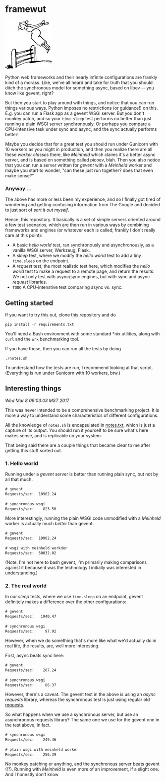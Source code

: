 # framewut
[![wut](misc/wut.png)](misc/wut.png)

Python web frameworks and their nearly infinite configurations are frankly kind of a morass. Like, we've all heard and take for truth that you should ditch the synchronous model for something async, based on libev -- you know like gevent, right?

But then you start to play around with things, and notice that you can run things various ways. Python imposes no restrictions (or guidance!) on this. E.g. you can run a Flask app as a gevent WSGI server. But you don't monkey patch, and so your `time.sleep` test performs no better than just running a plain WSGI server synchronously. Or perhaps you compare a CPU-intensive task under sync and async, and the sync actually performs better!

Maybe you decide that for a great test you should run under Gunicorn with 10 workers as you might in production, and then you realize there are all these _worker classes_ there, like _Meinheld_ which claims it's a better async server, and is based on something called picoev, blah. Then you also notice that you can run a server written for _gevent_ with a _Meinheld_ worker and maybe you start to wonder, "can these just run together? does that even make sense?"

### Anyway ...
The above has more or less been my experience, and so I finally got tired of wondering and getting confusing information from The Google and decided to just sort of _sort it out myself_.

Hence, this repository. It basically is a set of simple servers oriented around a few test scenarios, which are then run in various ways by combining frameworks and engines (or whatever each is called; frankly I don't really care at this point):

* A basic *hello world* test, ran synchronously and asynchronously, as a vanilla WSGI server, Werkzeug, Flask.
* A *sleep* test, where we modify the *hello world* test to add a tiny `time.sleep` on the endpoint.
* A *request* test, the most realistic test here, which modifies the *hello world* test to make a request to a remote page, and return the results. We not only test with async/sync engines, but with sync and async *request* libraries.
* `TODO` A CPU-intenstive test comparing async vs. sync.

## Getting started
If you want to try this out, clone this repository and do

```
pip install -r requirements.txt
```

You'll need a Bash environment with some standard *nix utilities, along with `curl` and the `wrk` benchmarking tool.

If you have those, then you can run all the tests by doing

```
./notes.sh
```

To understand how the tests are run, I recommend looking at that script. (Everything is run under Gunicorn with 10 workers, btw.)

## Interesting things

*Wed Mar  8 09:03:03 MST 2017*

This was never intended to be a comprehensive benchmarking project. It is more a way to understand some characteristics of different configurations.

All the knowledge of `notes.sh` is encapsulated in [notes.txt](notes.txt), which is just a capture of its output. You should run it yourself to be sure what's here makes sense, and is replicable on your system.

That being said there are a couple things that became clear to me after getting this stuff sorted out.

### 1. Hello world
Running under a *gevent* server is better than running plain sync, but not by all that much. 

```
# gevent
Requests/sec:  10902.24

# synchronous wsgi
Requests/sec:    823.50
```

More interestingly, running the plain WSGI code unmodified with a *Meinheld* worker is actually much *better* than gevent:

```
# gevent
Requests/sec:  10902.24

# wsgi with meinheld workder
Requests/sec:  50032.02
```

(Note, I'm not here to bash gevent, I'm primarily making comparisons against it because it was the technology I initially was interested in understanding.)

### 2. The real world
In our *sleep* tests, where we use `time.sleep` on an endpoint, gevent definitely makes a difference over the other configurations:

```
# gevent 
Requests/sec:   1940.47

# synchronous wsgi
Requests/sec:     97.92
```

However, when we do something that's more like what we'd actually do in real life, the results, are, well more interesting.

First, async beats sync here:

```
# gevent
Requests/sec:    207.24

# synchronous wsgi
Requests/sec:     86.37
```

However, there's a caveat. The gevent test in the above is using an *async requests* library, whereas the synchronous test is just using regular old [requests](http://docs.python-requests.org/).

So what happens when we use a synchronous server, but use an asynchronous requests library? The same one we use for the gevent one in the test above, in fact.

```
# synchronous wsgi
Requests/sec:    249.46

# plain wsgi with meinheld worker
Requests/sec:    256.39
```
No monkey patching or anything, and the synchronous server beats gevent (!?). Running with *Meinheld* is even more of an improvement, if a slight one. And I honestly don't know 